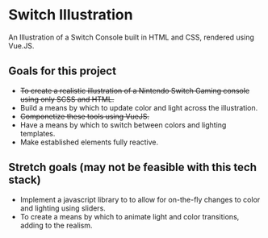 # Switch Illustration

An Illustration of a Switch Console built in HTML and CSS, rendered using Vue.JS.

## Goals for this project

- ~~To create a realistic illustration of a Nintendo Switch Gaming console using only SCSS and HTML.~~
- Build a means by which to update color and light across the illustration.
- ~~Componetize these tools using VueJS.~~
- Have a means by which to switch between colors and lighting templates.
- Make established elements fully reactive.

## Stretch goals (may not be feasible with this tech stack)

- Implement a javascript library to to allow for on-the-fly changes to color and lighting using sliders.
- To create a means by which to animate light and color transitions, adding to the realism.
